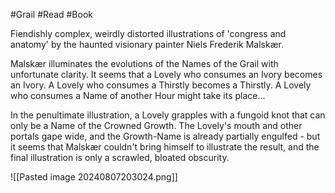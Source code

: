 #Grail #Read #Book 

Fiendishly complex, weirdly distorted illustrations of 'congress and anatomy' by the haunted visionary painter Niels Frederik Malskær.

Malskær illuminates the evolutions of the Names of the Grail with unfortunate clarity. It seems that a Lovely who consumes an Ivory becomes an Ivory. A Lovely who consumes a Thirstly becomes a Thirstly. A Lovely who consumes a Name of another Hour might take its place...

In the penultimate illustration, a Lovely grapples with a fungoid knot that can only be a Name of the Crowned Growth. The Lovely's mouth and other portals gape wide, and the Growth-Name is already partially engulfed - but it seems that Malskær couldn't bring himself to illustrate the result, and the final illustration is only a scrawled, bloated obscurity.

![[Pasted image 20240807203024.png]]